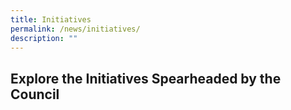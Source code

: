 ```yaml
---
title: Initiatives
permalink: /news/initiatives/
description: ""
---
```

## Explore the Initiatives Spearheaded by the Council